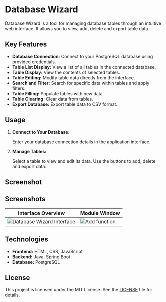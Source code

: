 # Database Wizard

Database Wizard is a tool for managing database tables through an intuitive web interface. It allows you to view, add, delete and export table data.

## Key Features

- **Database Connection:** Connect to your PostgreSQL database using provided credentials.
- **Table List Display:** View a list of all tables in the connected database.
- **Table Display:** View the contents of selected tables.
- **Table Editing:** Modify table data directly from the interface.
- **Search and Filter:** Search for specific data within tables and apply filters.
- **Table Filling:** Populate tables with new data.
- **Table Clearing:** Clear data from tables.
- **Export Database:** Export table data to CSV format.

## Usage

1. **Connect to Your Database:**

   Enter your database connection details in the application interface.

2. **Manage Tables:**

   Select a table to view and edit its data. Use the buttons to add, delete and export data.

## Screenshot

## Screenshots

| Interface Overview | Module Window |
|--------------------|------------|
| ![Database Wizard Interface](https://github.com/user-attachments/assets/3b7ded3f-a71f-425c-a1be-a67f95310b15) | ![Add function](https://github.com/user-attachments/assets/5ecffcf5-6309-4d99-844a-25c6c9340e5e)


## Technologies

- **Frontend:** HTML, CSS, JavaScript
- **Backend:** Java, Spring Boot
- **Database:** PostgreSQL

## License

This project is licensed under the MIT License. See the [LICENSE](LICENSE) file for details.
